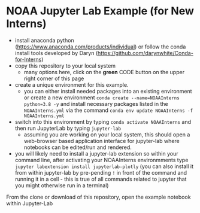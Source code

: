 # NOAA Jupyter Lab Example (for New Interns)

- install anaconda python (https://www.anaconda.com/products/individual) or follow the conda install tools developed by Daryn (https://github.com/darynwhite/Conda-for-Interns)
- copy this repository to your local system
    + many options here, click on the **green** CODE button on the upper right corner of this page
- create a unique environment for this example.
    + you can either install needed packages into an existing environment or create a new environment `conda create --name=NOAAInterns python=3.8 -y` and install necessary packages listed in the `NOAAInterns.yml` via the command `conda env update NOAAInterns -f NOAAInterns.yml`
- switch into this environment by typing `conda activate NOAAInterns` and then run JupyterLab by typing `jupyter-lab`
    + assuming you are working on your local system, this should open a web-browser based application interface for jupyter-lab where notebooks can be edited/run and rendered.
- you will likely need to install a jupyter-lab extension so within your command line, after activating your NOAAInterns environmments type `jupyter labextension install jupyterlab-plotly` (you can also install it from within jupyter-lab by pre-pending `!` in front of the command and running it in a cell - this is true of all commands related to jupyter that you might otherwise run in a terminal)
 
From the clone or download of this repository, open the example notebook within Jupyter-Lab
